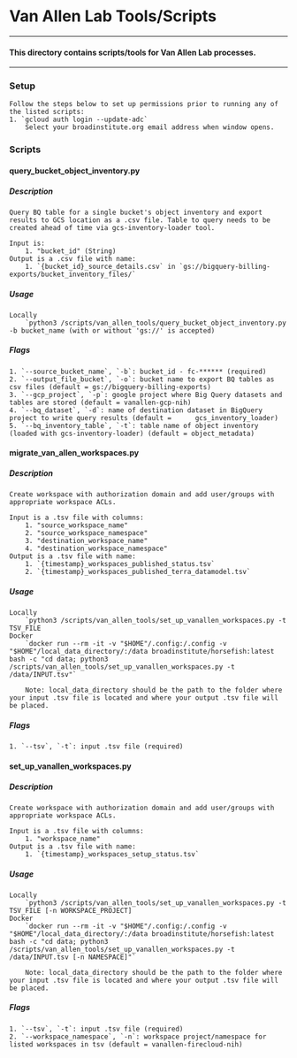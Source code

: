 # Van Allen Lab Tools/Scripts

------------------------
#### This directory contains scripts/tools for Van Allen Lab processes.
------------------------

### Setup
    Follow the steps below to set up permissions prior to running any of the listed scripts:
    1. `gcloud auth login --update-adc`
        Select your broadinstitute.org email address when window opens.

### Scripts

#### **query_bucket_object_inventory.py**
##### Description
    Query BQ table for a single bucket's object inventory and export results to GCS location as a .csv file. Table to query needs to be created ahead of time via gcs-inventory-loader tool.
    
    Input is:
        1. "bucket_id" (String)
    Output is a .csv file with name:
        1. `{bucket_id}_source_details.csv` in `gs://bigquery-billing-exports/bucket_inventory_files/`
##### Usage
    Locally
        `python3 /scripts/van_allen_tools/query_bucket_object_inventory.py -b bucket_name (with or without 'gs://' is accepted)

##### Flags
    1. `--source_bucket_name`, `-b`: bucket_id - fc-****** (required)
    2. `--output_file_bucket`, `-o`: bucket name to export BQ tables as csv files (default = gs://bigquery-billing-exports)
    3. `--gcp_project`, `-p`: google project where Big Query datasets and tables are stored (default = vanallen-gcp-nih)
    4. `--bq_dataset`, `-d`: name of destination dataset in BigQuery project to write query results (default =      gcs_inventory_loader)
    5. `--bq_inventory_table`, `-t`: table name of object inventory (loaded with gcs-inventory-loader) (default = object_metadata)


#### **migrate_van_allen_workspaces.py**
##### Description
    Create workspace with authorization domain and add user/groups with appropriate workspace ACLs. 
    
    Input is a .tsv file with columns:
        1. "source_workspace_name"
        2. "source_workspace_namespace"
        3. "destination_workspace_name"
        4. "destination_workspace_namespace"
    Output is a .tsv file with name:
        1. `{timestamp}_workspaces_published_status.tsv`
        2. `{timestamp}_workspaces_published_terra_datamodel.tsv`
##### Usage
    Locally
        `python3 /scripts/van_allen_tools/set_up_vanallen_workspaces.py -t TSV_FILE
    Docker
        `docker run --rm -it -v "$HOME"/.config:/.config -v "$HOME"/local_data_directory/:/data broadinstitute/horsefish:latest bash -c "cd data; python3 /scripts/van_allen_tools/set_up_vanallen_workspaces.py -t /data/INPUT.tsv"`

        Note: local_data_directory should be the path to the folder where your input .tsv file is located and where your output .tsv file will be placed.
##### Flags
    1. `--tsv`, `-t`: input .tsv file (required)


#### **set_up_vanallen_workspaces.py**
##### Description
    Create workspace with authorization domain and add user/groups with appropriate workspace ACLs. 
    
    Input is a .tsv file with columns:
        1. "workspace_name"
    Output is a .tsv file with name:
        1. `{timestamp}_workspaces_setup_status.tsv`
##### Usage
    Locally
        `python3 /scripts/van_allen_tools/set_up_vanallen_workspaces.py -t TSV_FILE [-n WORKSPACE_PROJECT]
    Docker
        `docker run --rm -it -v "$HOME"/.config:/.config -v "$HOME"/local_data_directory/:/data broadinstitute/horsefish:latest bash -c "cd data; python3 /scripts/van_allen_tools/set_up_vanallen_workspaces.py -t /data/INPUT.tsv [-n NAMESPACE]"`

        Note: local_data_directory should be the path to the folder where your input .tsv file is located and where your output .tsv file will be placed.
##### Flags
    1. `--tsv`, `-t`: input .tsv file (required)
    2. `--workspace_namespace`, `-n`: workspace project/namespace for listed workspaces in tsv (default = vanallen-firecloud-nih)